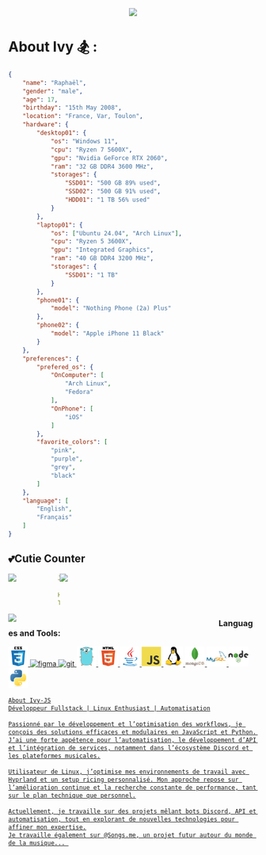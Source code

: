 <div align="center">
  <img src="ganyu.gif" />
</div>



# About Ivy 🏂 : 
```json
{
    "name": "Raphaël",
    "gender": "male",
    "age": 17,
    "birthday": "15th May 2008",
    "location": "France, Var, Toulon",
    "hardware": {
        "desktop01": {
            "os": "Windows 11",
            "cpu": "Ryzen 7 5600X",
            "gpu": "Nvidia GeForce RTX 2060",
            "ram": "32 GB DDR4 3600 MHz",
            "storages": {
                "SSD01": "500 GB 89% used",
                "SSD02": "500 GB 91% used",
                "HDD01": "1 TB 56% used"
            }
        },
        "laptop01": {
            "os": ["Ubuntu 24.04", "Arch Linux"],
            "cpu": "Ryzen 5 3600X",
            "gpu": "Integrated Graphics",
            "ram": "40 GB DDR4 3200 MHz",
            "storages": {
                "SSD01": "1 TB"
            }
        },
        "phone01": {
            "model": "Nothing Phone (2a) Plus"
        },
        "phone02": {
            "model": "Apple iPhone 11 Black"
        }
    },
    "preferences": {
        "prefered_os": {
            "OnComputer": [
                "Arch Linux",
                "Fedora"
            ],
            "OnPhone": [
                "iOS"
            ]
        },
        "favorite_colors": [
            "pink",
            "purple",
            "grey",
            "black"
        ]
    },
    "language": [
        "English",
        "Français"
    ]
}
``` 

## **💕Cutie Counter**
<a href="https://discord.com/users/921126770340683886"><img align="right" width=400 src="https://count.getloli.com/get/@Ivy-js?theme=rule34"></a>
<a href="https://github.com/ivy-js"><img align="left" width="100" src="https://github.com/ivy-js.png"></a>

```yaml
Jvous vois ceux qui visitent :^)

Hehe~ another cutie has been caught.
Thx to all visitors
```


<a href="https://discord.com/users/1114616280138395738"><img align="left" width="425" src="https://lanyard.kyrie25.dev/api/1114616280138395738?theme=dark&?showBanner=animated&waveColor=transparent"></a>



<h3 align="left">Languages and Tools:</h3>
<p align="left"> <a href="https://www.w3schools.com/css/" target="_blank" rel="noreferrer"> <img src="https://raw.githubusercontent.com/devicons/devicon/master/icons/css3/css3-original-wordmark.svg" alt="css3" width="40" height="40"/> </a> <a href="https://www.figma.com/" target="_blank" rel="noreferrer"> <img src="https://www.vectorlogo.zone/logos/figma/figma-icon.svg" alt="figma" width="40" height="40"/> </a> <a href="https://git-scm.com/" target="_blank" rel="noreferrer"> <img src="https://www.vectorlogo.zone/logos/git-scm/git-scm-icon.svg" alt="git" width="40" height="40"/> </a> <a href="https://golang.org" target="_blank" rel="noreferrer"> <img src="https://raw.githubusercontent.com/devicons/devicon/master/icons/go/go-original.svg" alt="go" width="40" height="40"/> </a> <a href="https://www.w3.org/html/" target="_blank" rel="noreferrer"> <img src="https://raw.githubusercontent.com/devicons/devicon/master/icons/html5/html5-original-wordmark.svg" alt="html5" width="40" height="40"/> </a> <a href="https://www.java.com" target="_blank" rel="noreferrer"> <img src="https://raw.githubusercontent.com/devicons/devicon/master/icons/java/java-original.svg" alt="java" width="40" height="40"/> </a> <a href="https://developer.mozilla.org/en-US/docs/Web/JavaScript" target="_blank" rel="noreferrer"> <img src="https://raw.githubusercontent.com/devicons/devicon/master/icons/javascript/javascript-original.svg" alt="javascript" width="40" height="40"/> </a> <a href="https://www.linux.org/" target="_blank" rel="noreferrer"> <img src="https://raw.githubusercontent.com/devicons/devicon/master/icons/linux/linux-original.svg" alt="linux" width="40" height="40"/> </a> <a href="https://www.mongodb.com/" target="_blank" rel="noreferrer"> <img src="https://raw.githubusercontent.com/devicons/devicon/master/icons/mongodb/mongodb-original-wordmark.svg" alt="mongodb" width="40" height="40"/> </a> <a href="https://www.mysql.com/" target="_blank" rel="noreferrer"> <img src="https://raw.githubusercontent.com/devicons/devicon/master/icons/mysql/mysql-original-wordmark.svg" alt="mysql" width="40" height="40"/> </a> <a href="https://nodejs.org" target="_blank" rel="noreferrer"> <img src="https://raw.githubusercontent.com/devicons/devicon/master/icons/nodejs/nodejs-original-wordmark.svg" alt="nodejs" width="40" height="40"/> </a> <a href="https://www.python.org" target="_blank" rel="noreferrer"> <img src="https://raw.githubusercontent.com/devicons/devicon/master/icons/python/python-original.svg" alt="python" width="40" height="40"/> </a> <a href="https://www.typescriptlang.org/" target="_blank" rel="noreferrer">

```
About Ivy-JS
Développeur Fullstack | Linux Enthusiast | Automatisation

Passionné par le développement et l’optimisation des workflows, je conçois des solutions efficaces et modulaires en JavaScript et Python. J’ai une forte appétence pour l’automatisation, le développement d’API et l’intégration de services, notamment dans l’écosystème Discord et les plateformes musicales.

Utilisateur de Linux, j’optimise mes environnements de travail avec Hyprland et un setup ricing personnalisé. Mon approche repose sur l’amélioration continue et la recherche constante de performance, tant sur le plan technique que personnel.

Actuellement, je travaille sur des projets mêlant bots Discord, API et automatisation, tout en explorant de nouvelles technologies pour affiner mon expertise.
Je travaille également sur @Songs.me, un projet futur autour du monde de la musique... 
```

